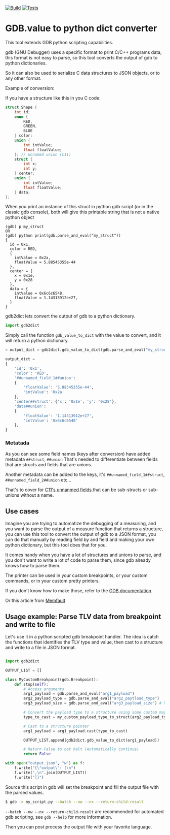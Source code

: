[![Build](https://github.com/zakaria1193/gdb2dict/actions/workflows/release.yml/badge.svg)](https://github.com/zakaria1193/gdb2dict/actions/workflows/release.yml)
[![Tests](https://github.com/zakaria1193/gdb2dict/actions/workflows/test.yml/badge.svg)](https://github.com/zakaria1193/gdb2dict/actions/workflows/test.yml)

# GDB.value to python dict converter

This tool extends GDB python scripting capabilities.

gdb (GNU Debugger) uses a specific format to print C/C++ programs data, this format is not easy to parse, so this tool converts the output of gdb to python dictionaries.

So it can also be used to serialize C data structures to JSON objects, or to any other format.

Example of conversion:

If you have a structure like this in you C code:

```c
struct Shape {
    int id;
    enum {
        RED,
        GREEN,
        BLUE
    } color;
    union {
        int intValue;
        float floatValue;
    }; // unnamed union (C11)
    struct {
        int x;
        int y;
    } center;
    union {
        int intValue;
        float floatValue;
    } data;
};
```

When you print an instance of this struct in python gdb script (or in the classic gdb console),
both will give this printable string that is not a native python object

```gdb
(gdb) p my_struct
OR
(gdb) python print(gdb.parse_and_eval("my_struct"))
{
  id = 0x1,
  color = RED,
  {
    intValue = 0x2a,
    floatValue = 5.88545355e-44
  },
  center = {
    x = 0x1e,
    y = 0x28
  },
  data = {
    intValue = 0x6c6c6548,
    floatValue = 1.14313912e+27,
  }
}
```

gdb2dict lets convert the output of gdb to a python dictionary.

```python
import gdb2dict
```

Simply call the function `gdb_value_to_dict` with the value to convert,
and it will return a python dictionary.

```python
> output_dict = gdb2dict.gdb_value_to_dict(gdb.parse_and_eval("my_struct"))

output_dict =
{
    'id': '0x1',
    'color': 'RED',
    '##unnamed_field_1##union':
    {
        'floatValue': '5.88545355e-44',
        'intValue': '0x2a'
    },
    'center##struct': {'x': '0x1e', 'y': '0x28'},
    'data##union':
    {
        'floatValue': '1.14313912e+27',
        'intValue': '0x6c6c6548'
    },
}

```

### Metatada

As you can see some field names (keys after conversion) have added metadata `##struct`, `##union`
That's needed to differentiate between fields that are structs and fields that are unions.

Another metadata can be added to the keys, it's `##unnamed_field_1##struct`,
`##unnamed_field_2##union` etc...

That's to cover for [ C11's unnanmed fields ](https://gcc.gnu.org/onlinedocs/gcc/Unnamed-Fields.html)
that can be sub-structs or sub-unions without a name.

## Use cases

Imagine you are trying to automatize the debugging of a measuring, and you want to parse the output of a measure function that returns a structure, you can use this tool to convert the output of gdb to a JSON format,
you can do that manually by reading field by and field and making your own python dictionary, but this tool does that for you.

It comes handy when you have a lot of structures and unions to parse, and you don't want to write a lot of code to parse them, since gdb already knows how to parse them.

The printer can be used in your custom breakpoints, or your custom commands, or in your custom pretty printers.

If you don't know how to make those, refer to the [GDB documentation](https://sourceware.org/gdb/onlinedocs/gdb/Python-API.html#Python-API).

Or this article from [Memfault](https://interrupt.memfault.com/blog/automate-debugging-with-gdb-python-api)

## Usage example: Parse TLV data from breakpoint and write to file

Let's use it in a python scripted gdb breakpoint handler.
The idea is catch the functions that identifies the TLV type and value,
then cast to a structure and write to a file in JSON format.

```python my_script.py

import gdb2dict

OUTPUT_LIST = []

class MyCustomBreakpoint(gdb.Breakpoint):
    def stop(self):
        # Access arguments
        arg1_payload = gdb.parse_and_eval("arg1_payload")
        arg2_payload_type = gdb.parse_and_eval("arg2_paytload_type")
        arg3_payload_size = gdb.parse_and_eval("arg3_payload_size") # Not needed here

        # Convert the payload type to a structure using some custom mapping function
        type_to_cast = my_custom_payload_type_to_struct(arg2_payload_type)

        # Cast to a structure pointer
        arg1_payload = arg1_payload.cast(type_to_cast)

        OUTPUT_LIST.append(gdb2dict.gdb_value_to_dict(arg1_payload))

        # Return False to not halt (Automatically continue)
        return False

with open("output.json", "w") as f:
    f.write("{\"output\": [\n")
    f.write(",\n".join(OUTPUT_LIST))
    f.write("]}")

```

Source this script in gdb will set the breakpoint and fill the output file with the parsed values.

```bash
$ gdb -x my_script.py --batch --nw --nx --return-child-result
```

`--batch --nw --nx --return-child-result` are recommended for automated gdb scripting,
see `gdb --help` for more information.

Then you can post process the output file with your favorite language.
